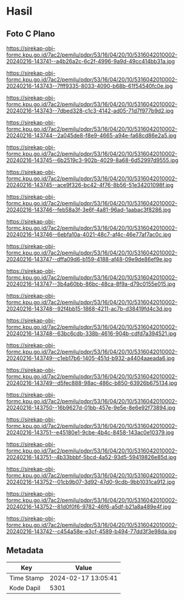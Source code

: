 # Hasil

## Foto C Plano

https://sirekap-obj-formc.kpu.go.id/7ac2/pemilu/pdpr/53/16/04/20/10/5316042010002-20240216-143741--a4b26a2c-6c2f-4996-9a9d-49cc414bb31a.jpg

https://sirekap-obj-formc.kpu.go.id/7ac2/pemilu/pdpr/53/16/04/20/10/5316042010002-20240216-143743--7fff9335-8033-4090-b68b-61f54540fc0e.jpg

https://sirekap-obj-formc.kpu.go.id/7ac2/pemilu/pdpr/53/16/04/20/10/5316042010002-20240216-143743--7dbed328-c1c3-4142-ad05-71d7f977b9d2.jpg

https://sirekap-obj-formc.kpu.go.id/7ac2/pemilu/pdpr/53/16/04/20/10/5316042010002-20240216-143744--2a045de8-f8e9-4665-a94e-fa68cd86e2a5.jpg

https://sirekap-obj-formc.kpu.go.id/7ac2/pemilu/pdpr/53/16/04/20/10/5316042010002-20240216-143745--6b2519c3-902b-4029-8a68-6d52997d9555.jpg

https://sirekap-obj-formc.kpu.go.id/7ac2/pemilu/pdpr/53/16/04/20/10/5316042010002-20240216-143745--ace9f326-bc42-4f76-8b56-51e34201098f.jpg

https://sirekap-obj-formc.kpu.go.id/7ac2/pemilu/pdpr/53/16/04/20/10/5316042010002-20240216-143746--feb58a3f-3e6f-4a81-96ad-1aabac3f8286.jpg

https://sirekap-obj-formc.kpu.go.id/7ac2/pemilu/pdpr/53/16/04/20/10/5316042010002-20240216-143746--6ebfa10a-4021-48c7-af4c-46e77af7ac0c.jpg

https://sirekap-obj-formc.kpu.go.id/7ac2/pemilu/pdpr/53/16/04/20/10/5316042010002-20240216-143747--dffa09d6-b159-4188-af48-09e9de86ef9e.jpg

https://sirekap-obj-formc.kpu.go.id/7ac2/pemilu/pdpr/53/16/04/20/10/5316042010002-20240216-143747--3b4a60bb-86bc-48ca-8f9a-d79c0155e015.jpg

https://sirekap-obj-formc.kpu.go.id/7ac2/pemilu/pdpr/53/16/04/20/10/5316042010002-20240216-143748--92f4bb15-1868-4211-ac7b-d38419fd4c3d.jpg

https://sirekap-obj-formc.kpu.go.id/7ac2/pemilu/pdpr/53/16/04/20/10/5316042010002-20240216-143748--63bc6cdb-338b-4616-904b-cdfd7a394521.jpg

https://sirekap-obj-formc.kpu.go.id/7ac2/pemilu/pdpr/53/16/04/20/10/5316042010002-20240216-143749--c1eb17b6-1405-451d-b932-a4404aaeada6.jpg

https://sirekap-obj-formc.kpu.go.id/7ac2/pemilu/pdpr/53/16/04/20/10/5316042010002-20240216-143749--d5fec888-98ac-486c-b850-63926b675134.jpg

https://sirekap-obj-formc.kpu.go.id/7ac2/pemilu/pdpr/53/16/04/20/10/5316042010002-20240216-143750--16b9627d-01bb-457e-9e5e-8e6e92f73894.jpg

https://sirekap-obj-formc.kpu.go.id/7ac2/pemilu/pdpr/53/16/04/20/10/5316042010002-20240216-143751--e45180e1-9cbe-4b4c-8458-143ac0e10379.jpg

https://sirekap-obj-formc.kpu.go.id/7ac2/pemilu/pdpr/53/16/04/20/10/5316042010002-20240216-143751--4b33bbbf-5bcd-4a52-93d5-59419826e85d.jpg

https://sirekap-obj-formc.kpu.go.id/7ac2/pemilu/pdpr/53/16/04/20/10/5316042010002-20240216-143752--01cb9b07-3d92-47d0-9cdb-9bb1031ca912.jpg

https://sirekap-obj-formc.kpu.go.id/7ac2/pemilu/pdpr/53/16/04/20/10/5316042010002-20240216-143752--81d0f0f6-9782-46f6-a5df-b21a8a489e4f.jpg

https://sirekap-obj-formc.kpu.go.id/7ac2/pemilu/pdpr/53/16/04/20/10/5316042010002-20240216-143742--c454a58e-e3cf-4589-b494-77dd3f3e98da.jpg


## Metadata

| Key        | Value               |
| ---------- | ------------------- |
| Time Stamp | 2024-02-17 13:05:41 |
| Kode Dapil | 5301                |



